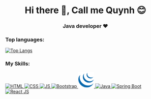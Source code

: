 <h1 align="center">Hi there 👋, Call me Quynh 😊</h1>
<h3 align="center">Java developer ❤️</h3>
  
### Top languages: 
[![Top Langs](https://github-readme-stats.vercel.app/api/top-langs/?username=nguyenthanhquynh106&show_icons=true&theme=tokyonight)](https://github.com/anuraghazra/github-readme-stats)
  
### My Skills:  
<a href = "#" target="_blank">
  <img 
    title = "HTML"
    src = "https://raw.githubusercontent.com/rahul-jha98/README_icons/4d06112f039d3d302017842f696129642a58f6a5/language_and_tools/square/html/html.svg"
    height="50px"
  />
</a>
  <a href = "#" target="_blank">
  <img 
    title = "CSS"
    src = "https://raw.githubusercontent.com/rahul-jha98/README_icons/4d06112f039d3d302017842f696129642a58f6a5/language_and_tools/square/css/css.svg"
    height="50px"
  />
</a>
<a href = "#" target="_blank">
  <img 
    title = "JS"
    src = "https://raw.githubusercontent.com/rahul-jha98/README_icons/4d06112f039d3d302017842f696129642a58f6a5/language_and_tools/square/javascript/javascript.svg"
    height="50px"
  />
</a>
<a href = "#" target="_blank">
  <img 
    title = "Bootstrap"
    src = "https://raw.githubusercontent.com/rahul-jha98/github_readme_icons/main/language_and_tools/square/bootstrap/bootstrap.svg"
    height="50px"
  />
</a>
<a href="#" target="_blank">
  <img
    title = "Jquery"
    src="https://raw.githubusercontent.com/devicons/devicon/master/icons/jquery/jquery-original.svg"
    height="50px"
  />
</a>
<a href = "#" target="_blank">
  <img 
    title = "Java"
    src = "https://raw.githubusercontent.com/rahul-jha98/README_icons/4d06112f039d3d302017842f696129642a58f6a5/language_and_tools/square/java/java.svg"
    height="50px"
  />
</a>
<a href = "#" target="_blank">
  <img 
    title = "Spring Boot"
    src = "https://raw.githubusercontent.com/rahul-jha98/github_readme_icons/main/language_and_tools/square/spring/spring.svg"
    height="50px"
  />
</a>
<a href = "#" target="_blank">
  <img 
    title = "React JS"
    src = "https://raw.githubusercontent.com/rahul-jha98/README_icons/4d06112f039d3d302017842f696129642a58f6a5/language_and_tools/square/react/react.svg"
    height="50px"
  />
</a>
